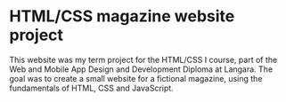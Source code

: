 # HTML/CSS magazine website project

This website was my term project for the HTML/CSS I course, part of the Web and Mobile App Design and Development Diploma at Langara.
The goal was to create a small website for a fictional magazine, using the fundamentals of HTML, CSS and JavaScript.
